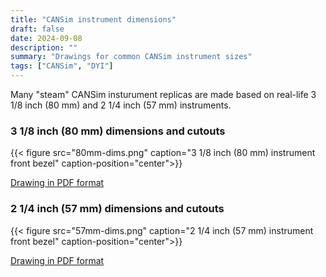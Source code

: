 ```yaml
---
title: "CANSim instrument dimensions"
draft: false
date: 2024-09-08
description: ""
summary: "Drawings for common CANSim instrument sizes"
tags: ["CANSim", "DYI"]
---
```


Many "steam" CANSim insturument replicas are made based on real-life 3 1/8 inch (80 mm) and 2 1/4 inch (57 mm) instruments. 


### 3 1/8 inch (80 mm) dimensions and cutouts

{{< figure
  src="80mm-dims.png"
  caption="3 1/8 inch (80 mm) instrument front bezel" 
  caption-position="center">}}

[Drawing in PDF format](80mm-dims.pdf)


### 2 1/4 inch (57 mm) dimensions and cutouts

{{< figure
  src="57mm-dims.png"
  caption="2 1/4 inch (57 mm) instrument front bezel" 
  caption-position="center">}}


[Drawing in PDF format](57mm-dims.pdf)

